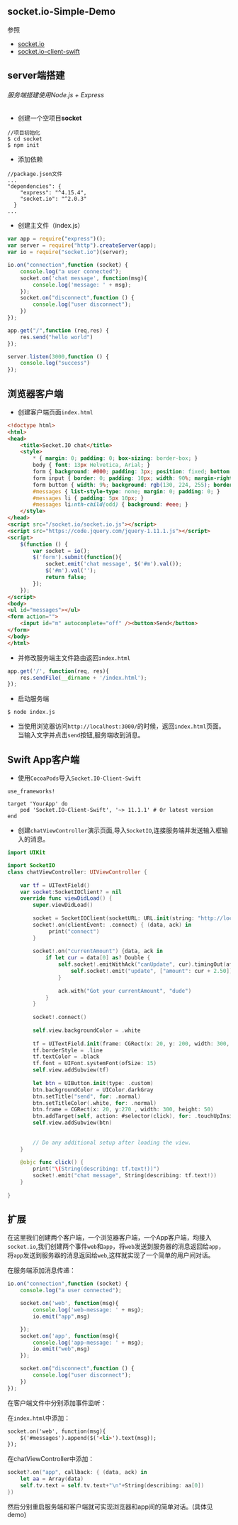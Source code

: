 ## socket.io-Simple-Demo

参照
- [socket.io](https://github.com/socketio/socket.io)
- [socket.io-client-swift](https://github.com/socketio/socket.io-client-swift)



## server端搭建

###### 服务端搭建使用Node.js + Express

- 创建一个空项目**socket**

```
//项目初始化
$ cd socket
$ npm init
```
- 添加依赖
```
//package.json文件
...
"dependencies": {
    "express": "^4.15.4",
    "socket.io": "^2.0.3"
  }
...
```
- 创建主文件（index.js）
```js
var app = require("express")();
var server = require("http").createServer(app);
var io = require("socket.io")(server);

io.on("connection",function (socket) {
    console.log("a user connected");
    socket.on('chat message', function(msg){
        console.log('message: ' + msg);
    });
    socket.on("disconnect",function () {
        console.log("user disconnect");
    })
});

app.get("/",function (req,res) {
    res.send("hello world")
});

server.listen(3000,function () {
    console.log("success")
});

```

## 浏览器客户端

- 创建客户端页面`index.html`

```html
<!doctype html>
<html>
<head>
    <title>Socket.IO chat</title>
    <style>
        * { margin: 0; padding: 0; box-sizing: border-box; }
        body { font: 13px Helvetica, Arial; }
        form { background: #000; padding: 3px; position: fixed; bottom: 0; width: 100%; }
        form input { border: 0; padding: 10px; width: 90%; margin-right: .5%; }
        form button { width: 9%; background: rgb(130, 224, 255); border: none; padding: 10px; }
        #messages { list-style-type: none; margin: 0; padding: 0; }
        #messages li { padding: 5px 10px; }
        #messages li:nth-child(odd) { background: #eee; }
    </style>
</head>
<script src="/socket.io/socket.io.js"></script>
<script src="https://code.jquery.com/jquery-1.11.1.js"></script>
<script>
    $(function () {
        var socket = io();
        $('form').submit(function(){
            socket.emit('chat message', $('#m').val());
            $('#m').val('');
            return false;
        });
    });
</script>
<body>
<ul id="messages"></ul>
<form action="">
    <input id="m" autocomplete="off" /><button>Send</button>
</form>
</body>
</html>
```

- 并修改服务端主文件路由返回`index.html`

```js
app.get('/', function(req, res){
    res.sendFile(__dirname + '/index.html');
});

```

- 启动服务端


```
$ node index.js
```


- 当使用浏览器访问`http://localhost:3000/`的时候，返回`index.html`页面。当输入文字并点击`send`按钮,服务端收到消息。


## Swift App客户端

- 使用`CocoaPods`导入`Socket.IO-Client-Swift`


```
use_frameworks!

target 'YourApp' do
    pod 'Socket.IO-Client-Swift', '~> 11.1.1' # Or latest version
end
```

- 创建`chatViewController`演示页面,导入`SocketIO`,连接服务端并发送输入框输入的消息。

```swift
import UIKit

import SocketIO
class chatViewController: UIViewController {
    
    var tf = UITextField()
    var socket:SocketIOClient? = nil
    override func viewDidLoad() {
        super.viewDidLoad()
        
        socket = SocketIOClient(socketURL: URL.init(string: "http://localhost:3000")!, config:  [.log(true), .compress])
        socket!.on(clientEvent: .connect) { (data, ack) in
             print("connect")
        }
        
        socket!.on("currentAmount") {data, ack in
            if let cur = data[0] as? Double {
                self.socket!.emitWithAck("canUpdate", cur).timingOut(after: 0) {data in
                    self.socket!.emit("update", ["amount": cur + 2.50])
                }
                
                ack.with("Got your currentAmount", "dude")
            }
        }
        
        socket!.connect()
        
        self.view.backgroundColor = .white
        
        tf = UITextField.init(frame: CGRect(x: 20, y: 200, width: 300, height: 50))
        tf.borderStyle = .line
        tf.textColor = .black
        tf.font = UIFont.systemFont(ofSize: 15)
        self.view.addSubview(tf)
        
        let btn = UIButton.init(type: .custom)
        btn.backgroundColor = UIColor.darkGray
        btn.setTitle("send", for: .normal)
        btn.setTitleColor(.white, for: .normal)
        btn.frame = CGRect(x: 20, y:270 , width: 300, height: 50)
        btn.addTarget(self, action: #selector(click), for: .touchUpInside)
        self.view.addSubview(btn)
        
        
        // Do any additional setup after loading the view.
    }
    
    @objc func click() {
        print("\(String(describing: tf.text!))")
        socket!.emit("chat message", String(describing: tf.text!))
    }
    
}
```


## 扩展

在这里我们创建两个客户端，一个浏览器客户端，一个App客户端，均接入`socket.io`,我们创建两个事件`web`和`app`，将`web`发送到服务器的消息返回给`app`，将`app`发送到服务器的消息返回给`web`,这样就实现了一个简单的用户间对话。

在服务端添加消息传递：
```js
io.on("connection",function (socket) {
    console.log("a user connected");

    socket.on('web', function(msg){
        console.log('web-message: ' + msg);
        io.emit("app",msg)

    });
    socket.on('app', function(msg){
        console.log('app-message: ' + msg);
        io.emit("web",msg)
    });

    socket.on("disconnect",function () {
        console.log("user disconnect");
    })
});
```

在客户端文件中分别添加事件监听：

在`index.html`中添加：
```html
socket.on('web', function(msg){
    $('#messages').append($('<li>').text(msg));
});
```

在chatViewController中添加：
```swift
socket?.on("app", callback: { (data, ack) in
    let aa = Array(data)
    self.tv.text = self.tv.text+"\n"+String(describing: aa[0])
})
```

然后分别重启服务端和客户端就可实现浏览器和app间的简单对话。(具体见demo)